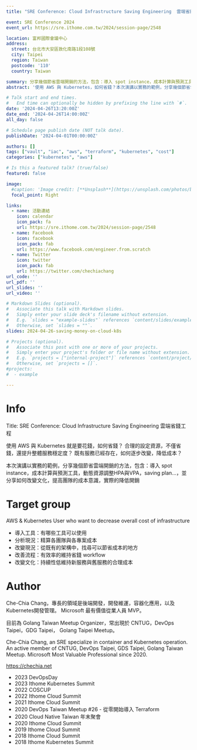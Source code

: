 ```yaml
---
title: "SRE Conference: Cloud Infrastructure Saving Engineering  雲端省錢工程"

event: SRE Conference 2024
event_url: https://sre.ithome.com.tw/2024/session-page/2548

location: 富邦國際會議中心
address:
  street: 台北市大安區敦化南路1段108號
  city: Taipei
  region: Taiwan
  postcode: '110'
  country: Taiwan

summary: 分享幾個節省雲端開銷的方法，包含：導入 spot instance，成本計算與預測工具，動態資源調整HPA與VPA，saving plan
abstract: '使用 AWS 與 Kubernetes，如何省錢？本次演講以實務的範例，分享幾個節省雲端開銷的方法，包含：導入 spot instance，成本計算與預測工具，動態資源調整HPA與VPA，saving plan...，並分享如何改變文化，提高團隊的成本意識，實際的降低開銷'

# Talk start and end times.
#   End time can optionally be hidden by prefixing the line with `#`.
date: '2024-04-26T13:20:00Z'
date_end: '2024-04-26T14:00:00Z'
all_day: false

# Schedule page publish date (NOT talk date).
publishDate: '2024-04-01T00:00:00Z'

authors: []
tags: ["vault", "iac", "aws", "terraform", "kubernetes", "cost"]
categories: ["kubernetes", "aws"]

# Is this a featured talk? (true/false)
featured: false

image:
  #caption: 'Image credit: [**Unsplash**](https://unsplash.com/photos/bzdhc5b3Bxs)'
  focal_point: Right

links:
  - name: 活動連結
    icon: calendar
    icon_pack: fa
    url: https://sre.ithome.com.tw/2024/session-page/2548
  - name: Facebook
    icon: facebook
    icon_pack: fab
    url: https://www.facebook.com/engineer.from.scratch
  - name: Twitter
    icon: twitter
    icon_pack: fab
    url: https://twitter.com/chechiachang
url_code: ''
url_pdf: ''
url_slides: ''
url_video: ''

# Markdown Slides (optional).
#   Associate this talk with Markdown slides.
#   Simply enter your slide deck's filename without extension.
#   E.g. `slides = "example-slides"` references `content/slides/example-slides.md`.
#   Otherwise, set `slides = ""`.
slides: 2024-04-26-saving-money-on-cloud-k8s

# Projects (optional).
#   Associate this post with one or more of your projects.
#   Simply enter your project's folder or file name without extension.
#   E.g. `projects = ["internal-project"]` references `content/project/deep-learning/index.md`.
#   Otherwise, set `projects = []`.
#projects:
#  - example

---
```


# Info

Title: SRE Conference: Cloud Infrastructure Saving Engineering 雲端省錢工程

使用 AWS 與 Kubernetes 就是要花錢，如何省錢？
合理的設定資源，不僅省錢，還提升整體服務穩定度？
既有服務已經存在，如何逐步改變，降低成本？

本次演講以實務的範例，分享幾個節省雲端開銷的方法，包含：導入 spot instance，成本計算與預測工具，動態資源調整HPA與VPA，saving plan...，並分享如何改變文化，提高團隊的成本意識，實際的降低開銷

# Target group

AWS & Kubernetes User who want to decrease overall cost of infrastructure

- 導入工具：有哪些工具可以使用
- 分析現況：精算各團隊與各專案成本
- 改變現況：從既有的架構中，找尋可以節省成本的地方
- 改善流程：有效率的維持省錢 workflow
- 改變文化：持續性低維持新服務與舊服務的合理成本

# Author

Che-Chia Chang，專長的領域是後端開發，開發維運，容器化應用，以及Kubernetes開發管理。
Microsoft 最有價值從業人員 MVP。

目前為 Golang Taiwan Meetup Organizer，常出現於 CNTUG，DevOps Taipei，GDG Taipei， Golang Taipei Meetup。

Che-Chia Chang, an SRE specialize in container and Kubernetes operation. An active member of CNTUG, DevOps Taipei, GDS Taipei, Golang Taiwan Meetup.
Microsoft Most Valuable Professional since 2020.

https://chechia.net

- 2023 DevOpsDay
- 2023 Ithome Kubernetes Summit
- 2022 COSCUP
- 2022 Ithome Cloud Summit
- 2021 Ithome Cloud Summit
- 2020 DevOps Taiwan Meetup #26 - 從零開始導入 Terraform
- 2020 Cloud Native Taiwan 年末聚會
- 2020 Ithome Cloud Summit
- 2019 Ithome Cloud Summit
- 2018 Ithome Cloud Summit
- 2018 Ithome Kubernetes Summit
